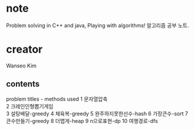 # note
Problem solving in C++ and java, Playing with algorithms! 
알고리즘 공부 노트.
# creator
Wanseo Kim
## contents
problem titles - methods used
1	문자열압축	
2	크레인인형뽑기게임	
3	설탕배달-greedy
4	체육복-greedy
5	완주하지못한선수-hash
6	가장큰수-sort
7	큰수만들기-greedy
8	더맵게-heap
9	n으로표현-dp
10	여행경로-dfs